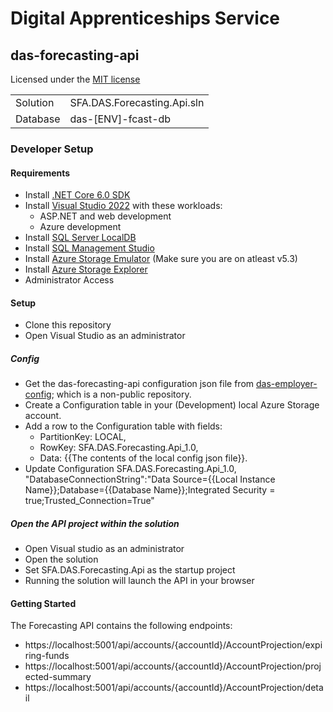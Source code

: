 # Digital Apprenticeships Service

## das-forecasting-api

Licensed under the [MIT license](https://github.com/SkillsFundingAgency/das-assessor-service/blob/master/LICENSE.txt)

|               |               |
| ------------- | ------------- |
| Solution | SFA.DAS.Forecasting.Api.sln |
| Database | das-[ENV]-fcast-db  |

### Developer Setup

#### Requirements

- Install [.NET Core 6.0 SDK](https://www.microsoft.com/net/download)
- Install [Visual Studio 2022](https://www.visualstudio.com/downloads/) with these workloads:
    - ASP.NET and web development
    - Azure development
- Install [SQL Server LocalDB](https://docs.microsoft.com/en-us/sql/database-engine/configure-windows/sql-server-express-localdb)
- Install [SQL Management Studio](https://docs.microsoft.com/en-us/sql/ssms/download-sql-server-management-studio-ssms)
- Install [Azure Storage Emulator](https://go.microsoft.com/fwlink/?linkid=717179&clcid=0x409) (Make sure you are on atleast v5.3)
- Install [Azure Storage Explorer](http://storageexplorer.com/) 
- Administrator Access

#### Setup

- Clone this repository
- Open Visual Studio as an administrator

##### Config

- Get the das-forecasting-api configuration json file from [das-employer-config](https://github.com/SkillsFundingAgency/das-employer-config/blob/master/das-provider-registrations/SFA.DAS.ProviderRegistrations.json); which is a non-public repository.
- Create a Configuration table in your (Development) local Azure Storage account.
- Add a row to the Configuration table with fields: 
    - PartitionKey: LOCAL, 
    - RowKey: SFA.DAS.Forecasting.Api_1.0, 
    - Data: {{The contents of the local config json file}}.
- Update Configuration SFA.DAS.Forecasting.Api_1.0, "DatabaseConnectionString":"Data Source={{Local Instance Name}};Database={{Database Name}};Integrated Security = true;Trusted_Connection=True"

##### Open the API project within the solution

- Open Visual studio as an administrator
- Open the solution
- Set SFA.DAS.Forecasting.Api as the startup project
- Running the solution will launch the API in your browser

#### Getting Started

The Forecasting API contains the following endpoints:

- https://localhost:5001/api/accounts/{accountId}/AccountProjection/expiring-funds
- https://localhost:5001/api/accounts/{accountId}/AccountProjection/projected-summary
- https://localhost:5001/api/accounts/{accountId}/AccountProjection/detail
